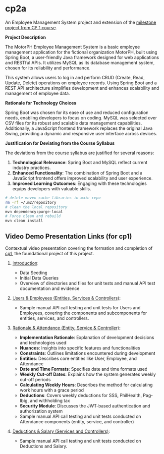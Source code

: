 # cp2a

An Employee Management System project and extension of the [milestone project from CP 1 course](https://github.com/imperionite/cp1).

**Project Description**

The MotorPH Employee Management System is a basic employee management application for the fictional organization MotorPH, built using Spring Boot, a user-friendly Java framework designed for web applications and RESTful APIs. It utilizes MySQL as its database management system, chosen for its reliability and performance.

This system allows users to log in and perform CRUD (Create, Read, Update, Delete) operations on employee records. Using Spring Boot and a REST API architecture simplifies development and enhances scalability and management of employee data.

**Rationale for Technology Choices**

Spring Boot was chosen for its ease of use and reduced configuration needs, enabling developers to focus on coding. MySQL was selected over CSV files for its robust and scalable data management capabilities. Additionally, a JavaScript frontend framework replaces the original Java Swing, providing a dynamic and responsive user interface across devices.

**Justification for Deviating from the Course Syllabus**

The deviations from the course syllabus are justified for several reasons:

1. **Technological Relevance**: Spring Boot and MySQL reflect current industry practices.
2. **Enhanced Functionality**: The combination of Spring Boot and a JavaScript frontend offers improved scalability and user experience.
3. **Improved Learning Outcomes**: Engaging with these technologies equips developers with valuable skills.

```sh
# delete maven cache libraries in main repo
rm -rf ~/.m2/repository
# clean the local repository
mvn dependency:purge-local
# Force clean and rebuild
mvn clean install
```

## Video Demo Presentation Links (for cp1)

Contextual video presentation covering the formation and completion of [cp1](https://github.com/imperionite/cp1), the foundational project of this project.

1. [Introduction](https://drive.google.com/file/d/16D1UGsFjzkn4qWhFfcgbQ1BDlcs-8aLl/view?usp=sharing):

   - Data Seeding
   - Initial Data Queries
   - Overview of directories and files for unit tests and manual API test documentation and evidence

2. [Users & Employees (Entities, Services & Controllers)](https://drive.google.com/file/d/1QDkbGKmTv32KfKU3rA0V-MlyhirB49wf/view?usp=share_link):

   - Sample manual API call testing and unit tests for Users and Employees, covering the components and subcomponents for entities, services, and controllers.

3. [Rationale & Attendance (Entity, Service & Controller)](https://drive.google.com/file/d/1V6yHL6fNtRrnQCXOhIPY5Bd_wbTTLv7i/view?usp=sharing):

   - **Implementation Rationale**: Explanation of development decisions and technologies used
   - **Nuances**: Insights into specific features and functionalities
   - **Constraints**: Outlines limitations encountered during development
   - **Entities**: Describes core entities like User, Employee, and Attendance
   - **Date and Time Formats**: Specifies date and time formats used
   - **Weekly Cut-off Dates**: Explains how the system generates weekly cut-off periods
   - **Calculating Weekly Hours**: Describes the method for calculating work hours with a grace period
   - **Deductions**: Covers weekly deductions for SSS, PhilHealth, Pag-Ibig, and withholding tax
   - **Security Module**: Discusses the JWT-based authentication and authorization system
   - Sample manual API call testing and unit tests conducted on Attendance components (entity, service, and controller)

4. [Deductions & Salary (Services and Controllers)](https://drive.google.com/file/d/1sXQIKb8P6Ru19t9mAtocMS4tniD0M0W4/view?usp=sharing):
   - Sample manual API call testing and unit tests conducted on Deductions and Salary.

